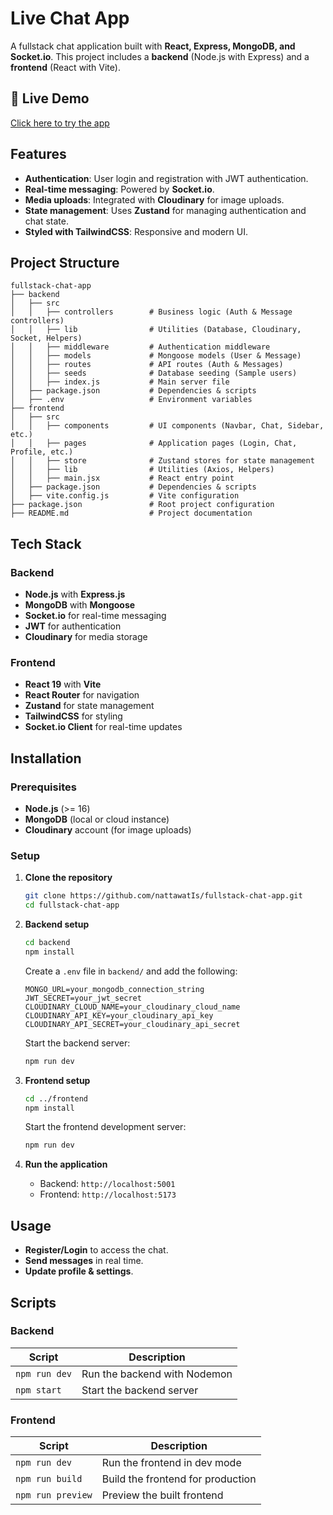 # Live Chat App  

A fullstack chat application built with **React, Express, MongoDB, and Socket.io**. This project includes a **backend** (Node.js with Express) and a **frontend** (React with Vite).  

## 🚀 Live Demo  
[Click here to try the app](https://fullstack-chat-app-t3vl.onrender.com)  

## Features  

- **Authentication**: User login and registration with JWT authentication.  
- **Real-time messaging**: Powered by **Socket.io**.  
- **Media uploads**: Integrated with **Cloudinary** for image uploads.  
- **State management**: Uses **Zustand** for managing authentication and chat state.  
- **Styled with TailwindCSS**: Responsive and modern UI.  

## Project Structure  

```
fullstack-chat-app
├── backend
│   ├── src
│   │   ├── controllers        # Business logic (Auth & Message controllers)
│   │   ├── lib                # Utilities (Database, Cloudinary, Socket, Helpers)
│   │   ├── middleware         # Authentication middleware
│   │   ├── models             # Mongoose models (User & Message)
│   │   ├── routes             # API routes (Auth & Messages)
│   │   ├── seeds              # Database seeding (Sample users)
│   │   ├── index.js           # Main server file
│   ├── package.json           # Dependencies & scripts
│   ├── .env                   # Environment variables
├── frontend
│   ├── src
│   │   ├── components         # UI components (Navbar, Chat, Sidebar, etc.)
│   │   ├── pages              # Application pages (Login, Chat, Profile, etc.)
│   │   ├── store              # Zustand stores for state management
│   │   ├── lib                # Utilities (Axios, Helpers)
│   │   ├── main.jsx           # React entry point
│   ├── package.json           # Dependencies & scripts
│   ├── vite.config.js         # Vite configuration
├── package.json               # Root project configuration
├── README.md                  # Project documentation
```

## Tech Stack  

### Backend  
- **Node.js** with **Express.js**  
- **MongoDB** with **Mongoose**  
- **Socket.io** for real-time messaging  
- **JWT** for authentication  
- **Cloudinary** for media storage  

### Frontend  
- **React 19** with **Vite**  
- **React Router** for navigation  
- **Zustand** for state management  
- **TailwindCSS** for styling  
- **Socket.io Client** for real-time updates  

## Installation  

### Prerequisites  
- **Node.js** (>= 16)  
- **MongoDB** (local or cloud instance)  
- **Cloudinary** account (for image uploads)  

### Setup  

1. **Clone the repository**  
   ```sh
   git clone https://github.com/nattawatIs/fullstack-chat-app.git
   cd fullstack-chat-app
   ```

2. **Backend setup**  
   ```sh
   cd backend
   npm install
   ```

   Create a `.env` file in `backend/` and add the following:  
   ```env
   MONGO_URL=your_mongodb_connection_string
   JWT_SECRET=your_jwt_secret
   CLOUDINARY_CLOUD_NAME=your_cloudinary_cloud_name
   CLOUDINARY_API_KEY=your_cloudinary_api_key
   CLOUDINARY_API_SECRET=your_cloudinary_api_secret
   ```

   Start the backend server:  
   ```sh
   npm run dev
   ```

3. **Frontend setup**  
   ```sh
   cd ../frontend
   npm install
   ```

   Start the frontend development server:  
   ```sh
   npm run dev
   ```

4. **Run the application**  
   - Backend: `http://localhost:5001`  
   - Frontend: `http://localhost:5173`  

## Usage  

- **Register/Login** to access the chat.  
- **Send messages** in real time.  
- **Update profile & settings**.  

## Scripts  

### Backend  
| Script       | Description                     |  
|-------------|---------------------------------|  
| `npm run dev`  | Run the backend with Nodemon  |  
| `npm start`    | Start the backend server      |  

### Frontend  
| Script         | Description                     |  
|---------------|---------------------------------|  
| `npm run dev`  | Run the frontend in dev mode   |  
| `npm run build` | Build the frontend for production |  
| `npm run preview` | Preview the built frontend  |  
